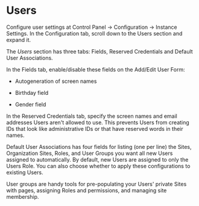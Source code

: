 # Users [](id=users)

Configure user settings at Control Panel &rarr; Configuration &rarr; Instance
Settings. In the Configuration tab, scroll down to the Users section and expand
it.

The *Users* section has three tabs: Fields, Reserved Credentials and Default
User Associations.

In the Fields tab, enable/disable these fields on the Add/Edit User Form:

- Autogeneration of screen names

- Birthday field

- Gender field

In the Reserved Credentials tab, specify the screen names and email addresses
Users aren't allowed to use. This prevents Users from creating IDs that look
like administrative IDs or that have reserved words in their names.

Default User Associations has four fields for listing (one per line) the Sites,
Organization Sites, Roles, and User Groups you want all new Users assigned to
automatically. By default, new Users are assigned to only the Users Role. You
can also choose whether to apply these configurations to existing Users.

User groups are handy tools for pre-populating your Users' private Sites with
pages, assigning Roles and permissions, and managing site membership. 
